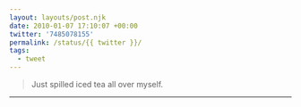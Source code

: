 ```yaml
---
layout: layouts/post.njk
date: 2010-01-07 17:10:07 +00:00
twitter: '7485078155'
permalink: /status/{{ twitter }}/
tags: 
  - tweet
---
```


> Just spilled iced tea all over myself.

---
